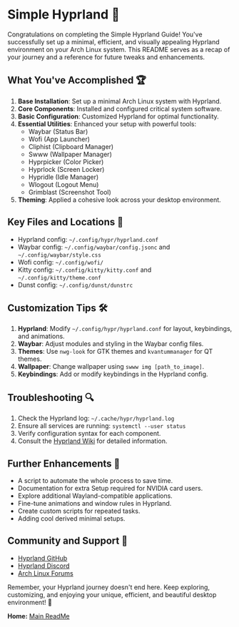 # Simple Hyprland 🌟

Congratulations on completing the Simple Hyprland Guide! You've successfully set up a minimal, efficient, and visually appealing Hyprland environment on your Arch Linux system. This README serves as a recap of your journey and a reference for future tweaks and enhancements.

## What You've Accomplished 🏆

1. **Base Installation**: Set up a minimal Arch Linux system with Hyprland.
2. **Core Components**: Installed and configured critical system software.
3. **Basic Configuration**: Customized Hyprland for optimal functionality.
4. **Essential Utilities**: Enhanced your setup with powerful tools:
   - Waybar (Status Bar)
   - Wofi (App Launcher)
   - Cliphist (Clipboard Manager)
   - Swww (Wallpaper Manager)
   - Hyprpicker (Color Picker)
   - Hyprlock (Screen Locker)
   - Hypridle (Idle Manager)
   - Wlogout (Logout Menu)
   - Grimblast (Screenshot Tool)
5. **Theming**: Applied a cohesive look across your desktop environment.

## Key Files and Locations 📁

- Hyprland config: `~/.config/hypr/hyprland.conf`
- Waybar config: `~/.config/waybar/config.jsonc` and `~/.config/waybar/style.css`
- Wofi config: `~/.config/wofi/`
- Kitty config: `~/.config/kitty/kitty.conf` and `~/.config/kitty/theme.conf`
- Dunst config: `~/.config/dunst/dunstrc`

## Customization Tips 🛠️

1. **Hyprland**: Modify `~/.config/hypr/hyprland.conf` for layout, keybindings, and animations.
2. **Waybar**: Adjust modules and styling in the Waybar config files.
3. **Themes**: Use `nwg-look` for GTK themes and `kvantummanager` for QT themes.
4. **Wallpaper**: Change wallpaper using `swww img [path_to_image]`.
5. **Keybindings**: Add or modify keybindings in the Hyprland config.

## Troubleshooting 🔍

1. Check the Hyprland log: `~/.cache/hypr/hyprland.log`
2. Ensure all services are running: `systemctl --user status`
3. Verify configuration syntax for each component.
4. Consult the [Hyprland Wiki](https://wiki.hyprland.org/) for detailed information.

## Further Enhancements 🔮
- A script to automate the whole process to save time.
- Documentation for extra Setup required for NVIDIA card users.
- Explore additional Wayland-compatible applications.
- Fine-tune animations and window rules in Hyprland.
- Create custom scripts for repeated tasks.
- Adding cool derived minimal setups.

## Community and Support 🤝
- [Hyprland GitHub](https://github.com/hyprwm/Hyprland)
- [Hyprland Discord](https://discord.gg/hQ9XvMUjjr)
- [Arch Linux Forums](https://bbs.archlinux.org/)

Remember, your Hyprland journey doesn't end here. Keep exploring, customizing, and enjoying your unique, efficient, and beautiful desktop environment! 🎉

**Home:** [Main ReadMe](/README.md)